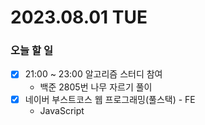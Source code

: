 # 2023.08.01 TUE

### 오늘 할 일
* [x] 21:00 ~ 23:00 알고리즘 스터디 참여
  * 백준 2805번 나무 자르기 풀이
* [x] 네이버 부스트코스 웹 프로그래밍(풀스택) - FE
  * JavaScript